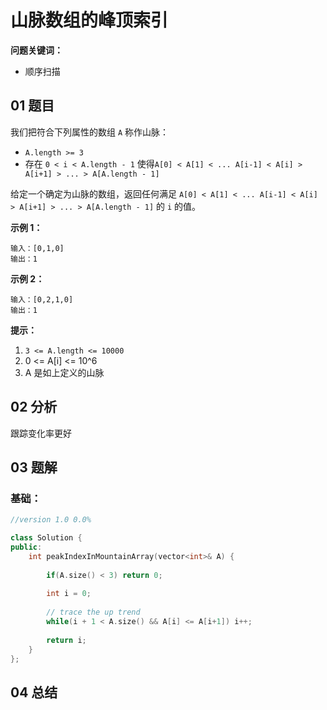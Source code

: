 # 山脉数组的峰顶索引
**问题关键词：**

- 顺序扫描

## 01 题目

我们把符合下列属性的数组 `A` 称作山脉：

- `A.length >= 3`
- 存在 `0 < i < A.length - 1` 使得`A[0] < A[1] < ... A[i-1] < A[i] > A[i+1] > ... > A[A.length - 1]`

给定一个确定为山脉的数组，返回任何满足 `A[0] < A[1] < ... A[i-1] < A[i] > A[i+1] > ... > A[A.length - 1]` 的 `i` 的值。

 

**示例 1：**

```
输入：[0,1,0]
输出：1
```

**示例 2：**

```
输入：[0,2,1,0]
输出：1
```

 

**提示：**

1. `3 <= A.length <= 10000`
2. 0 <= A[i] <= 10^6
3. A 是如上定义的山脉

## 02 分析

跟踪变化率更好

## 03 题解

### 基础：

```c++
//version 1.0 0.0%

class Solution {
public:
    int peakIndexInMountainArray(vector<int>& A) {
        
        if(A.size() < 3) return 0;
        
        int i = 0;
        
        // trace the up trend
        while(i + 1 < A.size() && A[i] <= A[i+1]) i++;
        
        return i;
    }
};
```

## 04 总结

